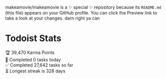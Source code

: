 makeamovie/makeamovie is a ✨ special ✨ repository because its `README.md` (this file) appears on your GitHub profile.
You can click the Preview link to take a look at your changes. darn right ya can

# Todoist Stats

<!-- TODO-IST:START -->
🏆  39,470 Karma Points           
🌸  Completed 0 tasks today           
✅  Completed 27,642 tasks so far           
⏳  Longest streak is 328 days
<!-- TODO-IST:END -->